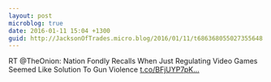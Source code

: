 ```yaml
---
layout: post
microblog: true
date: 2016-01-11 15:04 +1300
guid: http://JacksonOfTrades.micro.blog/2016/01/11/t686368055027355648.html
---
```

RT @TheOnion: Nation Fondly Recalls When Just Regulating Video Games Seemed Like Solution To Gun Violence [t.co/BFjUYP7pK...](https://t.co/BFjUYP7pKJ)

